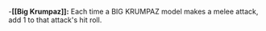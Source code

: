 -**[[Big Krumpaz]]:** Each time a BIG KRUMPAZ model makes a melee attack, add 1 to that attack's hit roll.